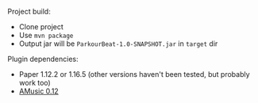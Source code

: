 Project build:
- Clone project
- Use `mvn package`
- Output jar will be `ParkourBeat-1.0-SNAPSHOT.jar` in `target` dir

Plugin dependencies:
- Paper 1.12.2 or 1.16.5 (other versions haven't been tested, but probably work too)
- [AMusic 0.12](https://spigotmc.org/resources/108835)
